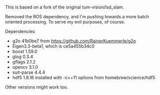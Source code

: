 This is based on a fork of the original tum-vision/lsd_slam.

Removed the ROS dependency, and I'm pushing towards a more batch oriented processing. To serve my evil purposes, of course.



Dependencies:
- g2o 41b0be7 from https://github.com/RainerKuemmerle/g2o
- Eigen3.3-beta1, which is ce5a455b34c0
- boost 1.59.0
- glog 0.3.4
- gflags 2.1.2
- opencv 3.1.0
- suit-parse 4.4.4
- hdf5 1.8.16 installed with -c++11 options from homebrew/science/hdf5

Other versions might work too.
